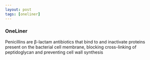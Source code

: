 ```yaml
---
layout: post
tags: [oneliner]
---
```



### OneLiner

Penicillins are β-lactam antibiotics that bind to and inactivate proteins present on the bacterial cell membrane, blocking cross-linking of peptidoglycan and preventing cell wall synthesis
